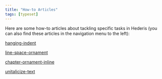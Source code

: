 ```yaml
---
title: "How-to Articles"
tags: [typeset]
---
```

 
<html><body><section data-type="chapter" class="hsecchapter" data-hederis-type="hsecchapter" id="intro-howto" data-pi-attrs="id: intro-howto; data-tags: typeset;" role="doc-chapter" data-tags="typeset" data-author-name=" " data-book-title=" " title="How-to Articles"><p class="hblkp" data-hederis-type="hblkp" id="pc8vLavll">Here are some how-to articles about tackling specific tasks in Hederis (you can also find these articles in the navigation menu to the left): </p><p class="hblkp" data-hederis-type="hblkp" id="po8cmDhit"><a href="{% link _docs/hanging-indent.md %}" class="hspana" data-hederis-type="hspana" id="pDfSnTAh9">hanging-indent</a></p><p class="hblkp" data-hederis-type="hblkp" id="pMdd9ugT1"><a href="{% link _docs/line-space-ornament.md %}" class="hspana" data-hederis-type="hspana" id="pslQaWS1Z">line-space-ornament</a></p><p class="hblkp" data-hederis-type="hblkp" id="phq2ZkjFt"><a href="{% link _docs/chapter-ornament-inline.md %}" class="hspana" data-hederis-type="hspana" id="pLre1Lkfm">chapter-ornament-inline</a></p><p class="hblkp" data-hederis-type="hblkp" id="pSUMiidHC"><a href="{% link _docs/unitalicize-text.md %}" class="hspana" data-hederis-type="hspana" id="pYPMetTft">unitalicize-text</a></p></section></body></html>
